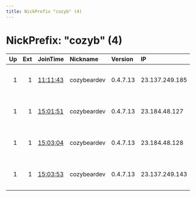 ```yaml
---
title: NickPrefix "cozyb" (4)
---
```


# NickPrefix: "cozyb" (4)

|   Up |   Ext | JoinTime                                                                                              | Nickname    | Version   | IP             | AS           | CC   |   ORp |   Dirp | OS    | Contact                                |   eFamMembers |
|-----:|------:|:------------------------------------------------------------------------------------------------------|:------------|:----------|:---------------|:-------------|:-----|------:|-------:|:------|:---------------------------------------|--------------:|
|    1 |     1 | [11:11:43](https://nusenu.github.io/OrNetStats/w/relay/A551E17288938C9FFF08F2F52B058AD4D0FC3A49.html) | cozybeardev | 0.4.7.13  | 23.137.249.185 | IncogNET LLC | us   |   443 |      0 | Linux | cozybear-dev &lt;tor @ shadowbrokers . |             6 |
|    1 |     1 | [15:01:51](https://nusenu.github.io/OrNetStats/w/relay/1B57F14DE71E218DA3D9243A6497F26196355357.html) | cozybeardev | 0.4.7.13  | 23.184.48.127  | IncogNET LLC | us   |   443 |      0 | Linux | cozybear-dev &lt;tor @ shadowbrokers . |             6 |
|    1 |     1 | [15:03:04](https://nusenu.github.io/OrNetStats/w/relay/B0ABBC964E763C01E93AF5719B77023728A78181.html) | cozybeardev | 0.4.7.13  | 23.184.48.128  | IncogNET LLC | us   |   443 |      0 | Linux | cozybear-dev &lt;tor @ shadowbrokers . |             6 |
|    1 |     1 | [15:03:53](https://nusenu.github.io/OrNetStats/w/relay/53A5C88DF5862DC3FF8BB938926C094879FAA806.html) | cozybeardev | 0.4.7.13  | 23.137.249.143 | IncogNET LLC | us   |   443 |      0 | Linux | cozybear-dev &lt;tor @ shadowbrokers . |             6 |
